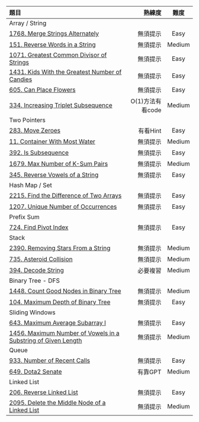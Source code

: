 | 題目 | 熟練度 | 難度 |
| :-- | --: |:--:|
| Array / String  |  |  |
| [1768. Merge Strings Alternately](https://github.com/Liavan0122/Liavan-Leetcodes/blob/main/LeetCode%2075/1768.%20Merge%20Strings%20Alternately.md)  | 無須提示 | Easy |
| [151. Reverse Words in a String](https://github.com/Liavan0122/Liavan-Leetcodes/blob/main/LeetCode%2075/151.%20Reverse%20Words%20in%20a%20String.md)  | 無須提示 | Medium |
| [1071. Greatest Common Divisor of Strings](https://github.com/Liavan0122/Liavan-Leetcodes/blob/main/LeetCode%2075/1071.%20Greatest%20Common%20Divisor%20of%20Strings.md)  | 無須提示 | Easy |
| [1431. Kids With the Greatest Number of Candies](https://github.com/Liavan0122/Liavan-Leetcodes/blob/main/LeetCode%2075/1431.%20Kids%20With%20the%20Greatest%20Number%20of%20Candies.md)  | 無須提示 | Easy |
| [605. Can Place Flowers](https://github.com/Liavan0122/Liavan-Leetcodes/blob/main/LeetCode%2075/605.%20Can%20Place%20Flowers.md)  | 無須提示 | Easy |
| [334. Increasing Triplet Subsequence](https://github.com/Liavan0122/Liavan-Leetcodes/blob/main/LeetCode%2075/334.%20Increasing%20Triplet%20Subsequence.md)  | O(1)方法有看code | Medium |
| Two Pointers  |  |  |
| [283. Move Zeroes](https://github.com/Liavan0122/Liavan-Leetcodes/blob/main/LeetCode%2075/283.%20Move%20Zeroes.md)  | 有看Hint | Easy |
| [11. Container With Most Water](https://github.com/Liavan0122/Liavan-Leetcodes/blob/main/LeetCode%2075/11.%20Container%20With%20Most%20Water.md) | 無須提示 | Medium |
| [392. Is Subsequence](https://github.com/Liavan0122/Liavan-Leetcodes/blob/main/LeetCode%2075/392.%20Is%20Subsequence.md) | 無須提示 | Easy |
| [1679. Max Number of K-Sum Pairs](https://github.com/Liavan0122/Liavan-Leetcodes/blob/main/LeetCode%2075/1679.%20Max%20Number%20of%20K-Sum%20Pairs.md) | 無須提示 | Medium |
| [345. Reverse Vowels of a String](https://github.com/Liavan0122/Liavan-Leetcodes/blob/main/LeetCode%2075/345.%20Reverse%20Vowels%20of%20a%20String.md) | 無須提示 | Easy |
| Hash Map / Set  |  |  |
| [2215. Find the Difference of Two Arrays](https://github.com/Liavan0122/Liavan-Leetcodes/blob/main/LeetCode%2075/2215.%20Find%20the%20Difference%20of%20Two%20Arrays.md)  | 無須提示 | Easy |
| [1207. Unique Number of Occurrences](https://github.com/Liavan0122/Liavan-Leetcodes/blob/main/LeetCode%2075/1207.%20Unique%20Number%20of%20Occurrences.md)  | 無須提示 | Easy |
| Prefix Sum  |  |  |
| [724. Find Pivot Index](https://github.com/Liavan0122/Liavan-Leetcodes/blob/main/LeetCode%2075/724.%20Find%20Pivot%20Index.md)  | 無須提示 | Easy |
| Stack  |  |  |
| [2390. Removing Stars From a String](https://github.com/Liavan0122/Liavan-Leetcodes/blob/main/LeetCode%2075/2390.%20Removing%20Stars%20From%20a%20String.md)  | 無須提示 | Medium |
| [735. Asteroid Collision](https://github.com/Liavan0122/Liavan-Leetcodes/blob/main/LeetCode%2075/735.%20Asteroid%20Collision.md)  | 無須提示 | Medium |
| [394. Decode String](https://github.com/Liavan0122/Liavan-Leetcodes/blob/main/LeetCode%2075/394.%20Decode%20String.md)  | 必要複習 | Medium |
| Binary Tree - DFS  |  |  |
| [1448. Count Good Nodes in Binary Tree](https://github.com/Liavan0122/Liavan-Leetcodes/blob/main/LeetCode%2075/1448.%20Count%20Good%20Nodes%20in%20Binary%20Tree.md)  | 無須提示 | Medium |
| [104. Maximum Depth of Binary Tree](https://github.com/Liavan0122/Liavan-Leetcodes/blob/main/LeetCode%2075/104.%20Maximum%20Depth%20of%20Binary%20Tree.md)  | 無須提示 | Easy |
| Sliding Windows  |  |  |
| [643. Maximum Average Subarray I](https://github.com/Liavan0122/Liavan-Leetcodes/blob/main/LeetCode%2075/643.%20Maximum%20Average%20Subarray%20I.md)  | 無須提示 | Easy |
| [1456. Maximum Number of Vowels in a Substring of Given Length](https://github.com/Liavan0122/Liavan-Leetcodes/blob/main/LeetCode%2075/1456.%20Maximum%20Number%20of%20Vowels%20in%20a%20Substring%20of%20Given%20Length.md)  | 無須提示 | Medium |
| Queue  |  |  |
| [933. Number of Recent Calls](https://github.com/Liavan0122/Liavan-Leetcodes/blob/main/LeetCode%2075/933.%20Number%20of%20Recent%20Calls.md)  | 無須提示 | Easy |
| [649. Dota2 Senate](https://github.com/Liavan0122/Liavan-Leetcodes/blob/main/LeetCode%2075/649.%20Dota2%20Senate.md)  | 有靠GPT | Medium |
| Linked List  |  |  |
| [206. Reverse Linked List](https://github.com/Liavan0122/Liavan-Leetcodes/blob/main/LeetCode%2075/206.%20Reverse%20Linked%20List.md)  | 無須提示 | Easy |
| [2095. Delete the Middle Node of a Linked List](https://github.com/Liavan0122/Liavan-Leetcodes/blob/main/LeetCode%2075/649.%20Dota2%20Senate.md)  | 無須提示 | Medium |

